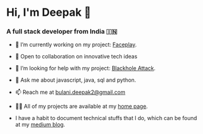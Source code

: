 # Hi, I'm Deepak 👋

### A full stack developer from India 🇮🇳


- 🔭 I’m currently working on my project: [Faceplay](https://github.com/deepakbulani/FacePlay).

- 👯 Open to collaboration on innovative tech ideas

- 🤔 I’m looking for help with my project: [Blackhole Attack](https://github.com/deepakbulani/BlackHoleAttack).

- 💬 Ask me about javascript, java, sql and python.

- 📫 Reach me at bulani.deepak2@gmail.com

- 👨‍💻 All of my projects are available at my [home page](https://github.com/deepakbulani?tab=repositories).

- I have a habit to document technical stuffs that I do, which can be found at my [medium blog](https://medium.com/@bulani.deepak2).
